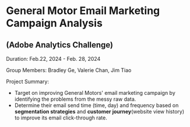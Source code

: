 # General Motor Email Marketing Campaign Analysis 
## (Adobe Analytics Challenge)

Duration: Feb.22, 2024 - Feb. 28, 2024  

Group Members: Bradley Ge, Valerie Chan, Jim Tiao  

Project Summary:  
- Target on improving General Motors' email marketing campaign by identifying the problems from the messy raw data.
- Determine their email send time (time, day) and frequency based on **segmentation strategies** and **customer journey**(website view history) to improve its email click-through rate.

